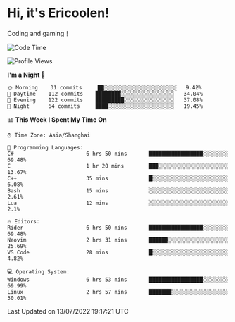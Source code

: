 # Hi, it's Ericoolen!
Coding and gaming！

<!--START_SECTION:waka-->
![Code Time](http://img.shields.io/badge/Code%20Time-330%20hrs%206%20mins-blue)

![Profile Views](http://img.shields.io/badge/Profile%20Views-3-blue)

**I'm a Night 🦉** 

```text
🌞 Morning    31 commits     ██░░░░░░░░░░░░░░░░░░░░░░░   9.42% 
🌆 Daytime    112 commits    ████████░░░░░░░░░░░░░░░░░   34.04% 
🌃 Evening    122 commits    █████████░░░░░░░░░░░░░░░░   37.08% 
🌙 Night      64 commits     ████░░░░░░░░░░░░░░░░░░░░░   19.45%

```


📊 **This Week I Spent My Time On** 

```text
⌚︎ Time Zone: Asia/Shanghai

💬 Programming Languages: 
C#                       6 hrs 50 mins       █████████████████░░░░░░░░   69.48% 
C                        1 hr 20 mins        ███░░░░░░░░░░░░░░░░░░░░░░   13.67% 
C++                      35 mins             █░░░░░░░░░░░░░░░░░░░░░░░░   6.08% 
Bash                     15 mins             ░░░░░░░░░░░░░░░░░░░░░░░░░   2.61% 
Lua                      12 mins             ░░░░░░░░░░░░░░░░░░░░░░░░░   2.1%

🔥 Editors: 
Rider                    6 hrs 50 mins       █████████████████░░░░░░░░   69.48% 
Neovim                   2 hrs 31 mins       ██████░░░░░░░░░░░░░░░░░░░   25.69% 
VS Code                  28 mins             █░░░░░░░░░░░░░░░░░░░░░░░░   4.82%

💻 Operating System: 
Windows                  6 hrs 53 mins       █████████████████░░░░░░░░   69.99% 
Linux                    2 hrs 57 mins       ███████░░░░░░░░░░░░░░░░░░   30.01%

```


 Last Updated on 13/07/2022 19:17:21 UTC
<!--END_SECTION:waka-->

